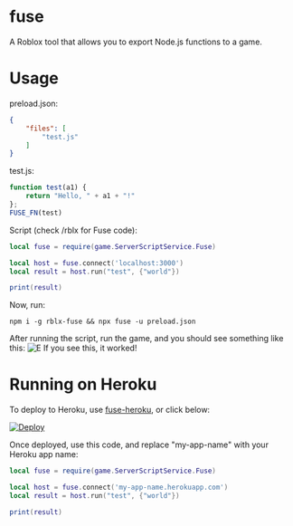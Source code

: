 # fuse
A Roblox tool that allows you to export Node.js functions to a game.

# Usage
preload.json:
```json
{
	"files": [
		"test.js"
	]
}
```
test.js:
```js
function test(a1) {
	return "Hello, " + a1 + "!" 
};
FUSE_FN(test)
```

Script (check /rblx for Fuse code):
```lua
local fuse = require(game.ServerScriptService.Fuse)

local host = fuse.connect('localhost:3000')
local result = host.run("test", {"world"})

print(result)
```
Now, run:
```
npm i -g rblx-fuse && npx fuse -u preload.json
```
After running the script, run the game, and you should see something like this:
![E](https://user-images.githubusercontent.com/71789103/170841239-75156411-c214-41c7-bd36-52f5a443c946.png)
If you see this, it worked!
# Running on Heroku
To deploy to Heroku, use [fuse-heroku](https://github.com/Unzor/fuse-heroku), or click below:

[![Deploy](https://www.herokucdn.com/deploy/button.svg)](https://heroku.com/deploy?template=https://github.com/Unzor/fuse-heroku/tree/main)

Once deployed, use this code, and replace "my-app-name" with your Heroku app name:
```lua
local fuse = require(game.ServerScriptService.Fuse)

local host = fuse.connect('my-app-name.herokuapp.com')
local result = host.run("test", {"world"})

print(result)
```
